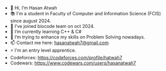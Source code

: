 - 👋 Hi, I’m Hasan Atwah
- 📚 I'm a student in Faculty of Computer and Information Science (FCIS) since august 2024.
- 💼 I’ve joined biocode team on oct 2024.
- 🌱 I’m currently learning C++ & C#
- 💞️ I’m trying to enhance my skills on Problem Solving nowadays.
- 📫 Contact me here: hasanatwah7@gmail.com
- ⚡ I'm an entry level apprentice.
- Codeforces: https://codeforces.com/profile/hatwah7
- Codewars: https://www.codewars.com/users/hasanatwah7

<!---
hasanatwah7/hasanatwah7 is a ✨ special ✨ repository because its `README.md` (this file) appears on your GitHub profile.
You can click the Preview link to take a look at your changes.
--->
